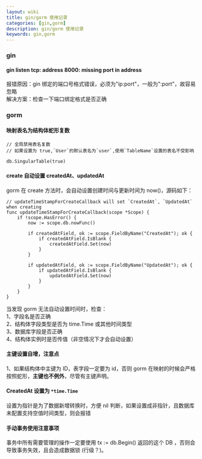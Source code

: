 ```yaml
---
layout: wiki
title: gin/gorm 使用记录
categories: [gin,gorm]
description: gin/gorm 使用记录
keywords: gin,gorm
---
```


### gin

#### gin listen tcp: address 8000: missing port in address
报错原因：gin 绑定的端口号格式错误，必须为"ip:port"，一般为":port"，故容易忽略  
解决方案：检查一下端口绑定格式是否正确  

### gorm

#### 映射表名为结构体蛇形复数
```
// 全局禁用表名复数
// 如果设置为 true,`User`的默认表名为`user`,使用`TableName`设置的表名不受影响

db.SingularTable(true)
```

#### create 自动设置 createdAt、updatedAt
gorm 在 create 方法时，会自动设置创建时间与更新时间为 now()，源码如下：

``` golang
// updateTimeStampForCreateCallback will set `CreatedAt`, `UpdatedAt` when creating
func updateTimeStampForCreateCallback(scope *Scope) {
    if !scope.HasError() {
        now := scope.db.nowFunc()

        if createdAtField, ok := scope.FieldByName("CreatedAt"); ok {
            if createdAtField.IsBlank {
                createdAtField.Set(now)
            }
        }

        if updatedAtField, ok := scope.FieldByName("UpdatedAt"); ok {
            if updatedAtField.IsBlank {
                updatedAtField.Set(now)
            }
        }
    }
}
```

当发现 gorm 无法自动设置时间时，检查：  
1、字段名是否正确  
2、结构体字段类型是否为 time.Time 或其他时间类型  
3、数据库字段是否正确  
4、结构体实例时是否传值（非空情况下才会自动设置）  

#### 主键设置自增，注意点

1、如果结构体中主键为 ID，表字段一定要为 id，否则 gorm 在映射的时候会严格按照蛇形，**主键也不例外**，尽管有主键声明。

#### CreatedAt 设置为 `*time.Time`
设置为指针是为了数据新增转换时，方便 nil 判断，如果设置成非指针，且数据库未配置支持空值时间类型，则会报错

#### 手动事务使用注意事项
事务中所有需要管理的操作一定要使用 tx := db.Begin() 返回的这个 DB ，否则会导致事务失效，且会造成数据锁 (行级？)。
